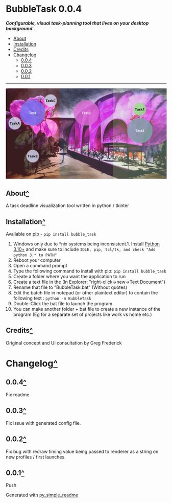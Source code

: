 # BubbleTask 0.0.4<a name="mark0"></a>

***Configurable, visual task-planning tool that lives on your desktop background.***

- [About](#mark1)
- [Installation](#mark2)
- [Credits](#mark3)
- [Changelog](#mark4)
	- [0.0.4](#mark5)
	- [0.0.3](#mark6)
	- [0.0.2](#mark7)
	- [0.0.1](#mark8)

---

![BubbleTask](https://raw.githubusercontent.com/AndrewSpangler/BubbleTask/main/example.png)

## About<a name="mark1"></a>[^](#mark0)

A task deadline visualization tool written in python / tkinter

## Installation<a name="mark2"></a>[^](#mark0)

Available on pip - `pip install bubble_task`

1. Windows only due to \*nix systems being inconsistent.1. Install [Python 3.10+](https://www.python.org/downloads/) and make sure to include `IDLE, pip, tcl/tk, and check "Add python 3.* to PATH"`
1. Reboot your computer
1. Open a command prompt
1. Type the following command to install with pip: `pip install bubble_task`
1. Create a folder where you want the application to run
1. Create a text file in the (In Explorer: "right-click->new->Text Document")
1. Rename that file to "BubbleTask.bat" (Without quotes)
1. Edit the batch file in notepad (or other plaintext editor) to contain the following text : `python -m BubbleTask`
1. Double-Click the bat file to launch the program
1. You can make another folder + bat file to create a new instance of the program (Eg for a separate set of projects like work vs home etc.)
## Credits<a name="mark3"></a>[^](#mark0)

Original concept and UI consultation by Greg Frederick

# Changelog<a name="mark4"></a>[^](#mark0)

## 0.0.4<a name="mark5"></a>[^](#mark4)

Fix readme

## 0.0.3<a name="mark6"></a>[^](#mark4)

Fix issue with generated config file.

## 0.0.2<a name="mark7"></a>[^](#mark4)

Fix bug with redraw timing value being passed to renderer as a string on new profiles / first launches.

## 0.0.1<a name="mark8"></a>[^](#mark4)

Push



Generated with [py_simple_readme](https://github.com/AndrewSpangler/py_simple_readme)